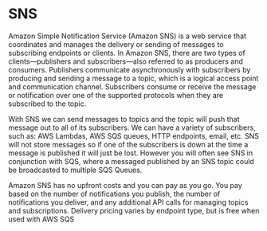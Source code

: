 ﻿# SNS
Amazon Simple Notification Service (Amazon SNS) is a web service that coordinates and manages the delivery or sending of messages to subscribing endpoints or clients. In Amazon SNS, there are two types of clients—publishers and subscribers—also referred to as producers and consumers. Publishers communicate asynchronously with subscribers by producing and sending a message to a topic, which is a logical access point and communication channel. Subscribers consume or receive the message or notification over one of the supported protocols when they are subscribed to the topic.

With SNS we can send messages to topics and the topic will push that message out to all of its subscribers. We can have a variety of subscribers, such as: AWS Lambdas, AWS SQS queues, HTTP endpoints, email, etc. SNS will not store messages so if one of the subscribers is down at the time a message is published it will just be lost. However you will often see SNS in conjunction with SQS, where a messaged published by an SNS topic could be broadcasted to multiple SQS Queues.

Amazon SNS has no upfront costs and you can pay as you go. You pay based on the number of notifications you publish, the number of notifications you deliver, and any additional API calls for managing topics and subscriptions. Delivery pricing varies by endpoint type, but is free when used with AWS SQS